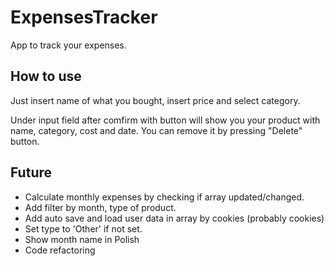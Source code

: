 # ExpensesTracker

App to track your expenses.

## How to use

Just insert name of what you bought, insert price and select category.

Under input field after comfirm with button will show you your product with name, category, cost and date.
You can remove it by pressing "Delete" button.

## Future

- Calculate monthly expenses by checking if array updated/changed.
- Add filter by month, type of product.
- Add auto save and load user data in array by cookies (probably cookies)
- Set type to 'Other' if not set.
- Show month name in Polish
- Code refactoring
